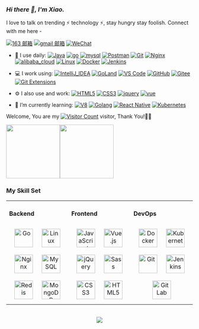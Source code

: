 <link rel="stylesheet" type="text/css" href="./beautiful.css">

### _Hi there 👋, I'm Xiao._

I love to talk on trending ⚡ technology ⚡, stay hungry stay foolish. Connect with me here -

[![163 邮箱](https://img.shields.io/badge/-163%20Mail-FC1F1F?style=plastic&link=mailto:find_onepiece@163.com)](mailto:jiqiang_fang@163.com)
[![gmail 邮箱](https://img.shields.io/badge/Gmail-D14836?logo=gmail&logoColor=white)](mailto:fangjiqiang124@gmail.com)
[![WeChat](https://img.shields.io/badge/WeChat-07C160?logo=wechat&logoColor=white)](https://raw.githubusercontent.com/all-smile/nav/v1.0.6/static/images/qrcode_wechat02.jpg)

- 🚀 I use daily:
  [ ![Java](https://img.shields.io/badge/Java-ED8B00?style=for-the-badge&logo=openjdk&logoColor=white)](https://jiqiang.fun/)
  [![go](https://img.shields.io/badge/Go-00ADD8?style=for-the-badge&logo=go&logoColor=white)](https://jiqiang.fun/)
  [![mysql](https://img.shields.io/badge/MySQL-00000F?style=for-the-badge&logo=mysql&logoColor=white)](https://jiqiang.fun/)
  [![Postman](https://img.shields.io/badge/-Postman-7A1FA2?style=for-the-badge&logo=postman&logoColor=FC8019)](https://jiqiang.fun/)
  [![Git](https://img.shields.io/badge/-Git-000000?style=for-the-badge&logo=git&logoColor=FF7043)](https://jiqiang.fun/)
  [![Nginx](https://img.shields.io/badge/-Nginx-F6C915?style=for-the-badge&logo=nginx&logoColor=029137)](https://jiqiang.fun/)
  [![alibaba_cloud](https://img.shields.io/badge/alibaba_Cloud-FF6A00?style=for-the-badge&logo=alibabacloud&logoColor=white)]()
   [![Linux](https://img.shields.io/badge/Cent%20OS-262577?style=for-the-badge&logo=CentOS&logoColor=white)](https://jiqiang.fun/)
   [![Docker](https://img.shields.io/badge/docker-20232A?style=for-the-badge&logo=docker&logoColor=61DAFB)](https://jiqiang.fun/)
  [![Jenkins](https://img.shields.io/badge/-Jenkins-F6C915?style=for-the-badge&logo=jenkins&logoColor=F16061)](https://jiqiang.fun/)
  
- 💻 I work using:
  [![IntelliJ_IDEA](https://img.shields.io/badge/IntelliJ_IDEA-000000.svg?style=for-the-badge&logo=intellij-idea&logoColor=white)](https://jiqiang.fun/)
  [![GoLand](https://img.shields.io/badge/-GoLand-000?style=for-the-badge&logo=goland&logoColor=00ACC1)](https://jiqiang.fun/)
  [![VS Code](https://img.shields.io/badge/-VS%20Code-007ACC?style=for-the-badge&logo=visual-studio-code)](https://jiqiang.fun/)
  [![GitHub](https://img.shields.io/badge/-GitHub-181717?style=for-the-badge&&logo=github)](https://jiqiang.fun/)
  [![Gitee](https://img.shields.io/badge/-Gitee-A80025?style=for-the-badge&logo=gitee&logoColor=F16061)](https://jiqiang.fun/)
  [![Git Extensions](https://img.shields.io/badge/-Git%20Extensions-green?style=for-the-badge&logo=git%20extensions&logoColor=DE3929)](https://jiqiang.fun/)
  
- ⚙️ I also use and work:
  [![HTML5](https://img.shields.io/badge/-HTML5-E34F26?style=for-the-badge&logo=html5&logoColor=white)](https://jiqiang.fun/)
  [![CSS3](https://img.shields.io/badge/-CSS3-1572B6?style=for-the-badge&logo=css3)](https://jiqiang.fun/)
  [![jquery](https://img.shields.io/badge/jQuery-0769AD?style=for-the-badge&logo=jquery&logoColor=white)](https://jiqiang.fun/)
  [![vue](	https://img.shields.io/badge/Vue-35495E?style=for-the-badge&logo=vue.js&logoColor=4FC08D)](https://jiqiang.fun/)
  
- 🌱 I’m currently learning:
  [![V8](https://img.shields.io/badge/-V8-3DDC84?style=for-the-badge&logo=v8&logoColor=4788F4)](https://jiqiang.fun/)
  [![Golang](https://img.shields.io/badge/-Golang-02569B?style=for-the-badge&logo=go&logoColor=00ACC1)](https://jiqiang.fun/)
  [![React Native](https://img.shields.io/badge/React_Native-20232A?style=for-the-badge&logo=react&logoColor=61DAFB)](https://jiqiang.fun/)
  [![Kubernetes](https://img.shields.io/badge/-Kubernetes-F5F5F5?style=for-the-badge&logo=Kubernetes&logoColor=316CE6)](https://jiqiang.fun/)


Welcome, You are my [![Visitor Count](https://profile-counter.glitch.me/fangdudu/count.svg)](https://blog.i-xiao.space/) visitor, Thank You!🎉🎉

<!-- [![Top Langs](https://github-readme-stats.vercel.app/api/top-langs/?username=fangdudu&theme=flag-india)](https://github.com/all-smile/github-readme-stats) -->

[<span><img src="https://github-readme-stats.vercel.app/api/top-langs/?username=fangdudu&layout=compact" height=145/></span><span><img src="https://github-readme-stats.vercel.app/api?username=fangdudu&count_private=true&show_icons=true&icon_color=CE1D2D&text_color=718096&bg_color=ffffff&hide_title=true" height=145/></span>](https://home.i-xiao.space/blog/)

<!--
<table border="0">
<tr>
<td valign="top">
<img src="https://github-readme-stats.vercel.app/api/top-langs/?username=all-smile&layout=compact" alt="Top Langs" height="160" />
</td>
<td valign="top">
<img src="https://github-readme-stats.vercel.app/api?username=all-smile&show_icons=true" alt="all-smile's GitHub stats" height="160" />
</td>
</tr>
</table>
-->

<!--
![Top Langs](https://github-readme-stats.vercel.app/api/top-langs/?username=all-smile&layout=compact)
![all-smile's GitHub stats](https://github-readme-stats.vercel.app/api?username=all-smile&show_icons=true)
-->

### My Skill Set
<table><tr><td valign="top" width="33%">


  

#### Backend
<div align="center">
<img style="margin: 10px" src="https://profilinator.rishav.dev/skills-assets/go-original.svg" alt="Go" height="50" />
<img style="margin: 10px" src="https://profilinator.rishav.dev/skills-assets/linux-original.svg" alt="Linux" height="50" />
<img style="margin: 10px" src="https://profilinator.rishav.dev/skills-assets/nginx-original.svg" alt="Nginx" height="50" />
<img style="margin: 10px" src="https://profilinator.rishav.dev/skills-assets/mysql-original-wordmark.svg" alt="MySQL" height="50" />
<img style="margin: 10px" src="https://profilinator.rishav.dev/skills-assets/redis-original-wordmark.svg" alt="Redis" height="50" />
<img style="margin: 10px" src="https://profilinator.rishav.dev/skills-assets/mongodb-original-wordmark.svg" alt="MongoDB" height="50" />
</div>

</td>
<td valign="top" width="33%">

#### Frontend
<div align="center">
<img style="margin: 10px" src="https://profilinator.rishav.dev/skills-assets/javascript-original.svg" alt="JavaScript" height="50" />
<img style="margin: 10px" src="https://profilinator.rishav.dev/skills-assets/vuejs-original-wordmark.svg" alt="Vue.js" height="50" />
<img style="margin: 10px" src="https://profilinator.rishav.dev/skills-assets/jquery.png" alt="jQuery" height="50" />
<img style="margin: 10px" src="https://profilinator.rishav.dev/skills-assets/sass-original.svg" alt="Sass" height="50" />
<img style="margin: 10px" src="https://profilinator.rishav.dev/skills-assets/css3-original-wordmark.svg" alt="CSS3" height="50" />
<img style="margin: 10px" src="https://profilinator.rishav.dev/skills-assets/html5-original-wordmark.svg" alt="HTML5" height="50" />
</div>
</td>

<td valign="top" width="33%">

#### DevOps
<div align="center">
<img style="margin: 10px" src="https://profilinator.rishav.dev/skills-assets/docker-original-wordmark.svg" alt="Docker" height="50" />
<img style="margin: 10px" src="https://profilinator.rishav.dev/skills-assets/kubernetes-icon.svg" alt="Kubernetes" height="50" />
<img style="margin: 10px" src="https://profilinator.rishav.dev/skills-assets/git-scm-icon.svg" alt="Git" height="50" />
<img style="margin: 10px" src="https://profilinator.rishav.dev/skills-assets/jenkins-icon.svg" alt="Jenkins" height="50" />
<img style="margin: 10px" src="https://profilinator.rishav.dev/skills-assets/gitlab.svg" alt="GitLab" height="50" />
</div>
</td>
</tr>
</table>

<br/>
<div align="center">
  <a href="https://raw.githubusercontent.com/all-smile/nav/master/static/images/buymeacoffee.jpg" target="_blank" style="display: inline-block;">
    <img
        src="https://img.shields.io/badge/Donate-Buy%20Me%20A%20Coffee-orange.svg?style=flat-square" align="center"
    />
  </a>
</div>
